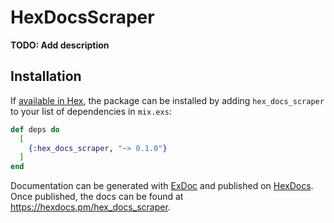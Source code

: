 # HexDocsScraper

**TODO: Add description**

## Installation

If [available in Hex](https://hex.pm/docs/publish), the package can be installed
by adding `hex_docs_scraper` to your list of dependencies in `mix.exs`:

```elixir
def deps do
  [
    {:hex_docs_scraper, "~> 0.1.0"}
  ]
end
```

Documentation can be generated with [ExDoc](https://github.com/elixir-lang/ex_doc)
and published on [HexDocs](https://hexdocs.pm). Once published, the docs can
be found at <https://hexdocs.pm/hex_docs_scraper>.

